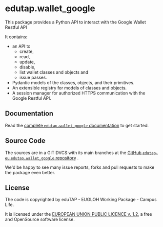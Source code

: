 # edutap.wallet_google

This package provides a Python API to interact with the Google Wallet Restful API

It contains:

- an API to
   - create,
   - read,
   - update,
   - disable,
   - list
  wallet classes and objects
  and
  - issue passes.
- Pydantic models of the classes, objects, and their primitives.
- An extensible registry for models of classes and objects.
- A session manager for authorized HTTPS communication with the Google Restful API.

## Documentation

Read the [complete `edutap.wallet_google` documentation](https://docs.edutap.eu/packages/edutap_wallet_google.html) to get started.

## Source Code

The sources are in a GIT DVCS with its main branches at the [GitHub `edutap-eu` `edutap.wallet_google` repository](https://github.com/edutap-eu/edutap.wallet_google) .

We'd be happy to see many issue reports, forks and pull requests to make the package even better.

## License

The code is copyrighted by eduTAP - EUGLOH Working Package - Campus Life.

It is licensed under the [EUROPEAN UNION PUBLIC LICENCE v. 1.2](https://opensource.org/license/eupl-1-2/), a free and OpenSource software license.

